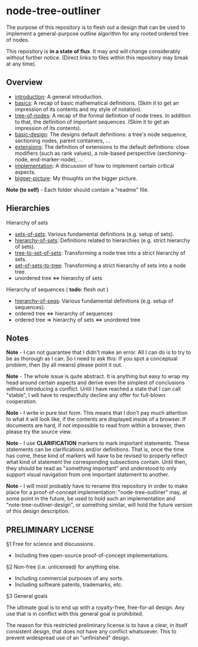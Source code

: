 
<!-- ======================================================================= -->
# node-tree-outliner

The purpose of this repository is to flesh out a design that can be used to
implement a general-purpose outline algorithm for any rooted ordered tree of
nodes.

This repository is **in a state of flux**.
It may and will change considerably without further notice.
(Direct links to files within this repository may break at any time).

<!-- ======================================================================= -->
## Overview

* [introduction](./0-introduction): A general introduction.
* [basics](./1-basics): A recap of basic mathematical definitions.
  (Skim it to get an impression of its contents and my style of notation).
* [tree-of-nodes](./2-tree-of-nodes): A recap of the formal definition of
  node trees. In addition to that, the definition of important sequences.
  (Skim it to get an impression of its contents).
* [basic-design](./3-basic-design): The designs default definitions:
  a tree's node sequence, sectioning nodes, parent containers, ...
* [extensions](./4-extensions): The definition of extensions to the
  default definitions: close modifiers (such as rank values), a role-based
  perspective (sectioning-node, end-marker-node), ...
* [implementation](./5-implementation): A discussion of how to implement
  certain critical aspects.
* [bigger-picture](./6-bigger-picture): My thoughts on the bigger picture.

**Note (to self)** -
Each folder should contain a "readme" file.

<!-- ======================================================================= -->
## Hierarchies

Hierarchy of sets

* [sets-of-sets](./1-basics/2-2-sets-of-sets):
  Various fundamental definitions (e.g. setup of sets).
* [hierarchy-of-sets](./1-basics/2-3-hierarchy-of-sets):
  Definitions related to hierarchies (e.g. strict hierarchy of sets).
* [tree-to-set-of-sets](./2-tree-of-nodes/3-1-tree-to-set-of-sets):
  Transforming a node tree into a strict hierarchy of sets.
* [set-of-sets-to-tree](./2-tree-of-nodes/3-2-set-of-sets-to-tree):
  Transforming a strict hierarchy of sets into a node tree.
* unordered tree <=> hierarchy of sets

Hierarchy of sequences ( **todo**: flesh out )

* [hierarchy-of-seqs](./1-basics/3-1-hierarchy-of-seqs):
  Various fundamental definitions (e.g. setup of sequences).
* ordered tree <=> hierarchy of sequences
* ordered tree => hierarchy of sets <=> unordered tree

<!-- ======================================================================= -->
## Notes

**Note** -
I can not guarantee that I didn't make an error. All I can do is to try to be as
thorough as I can. So I need to ask this: If you spot a conceptual problem, then
(by all means) please point it out.

**Note** -
The whole issue is quite abstract. It is anything but easy to wrap my head
around certain aspects and derive even the simplest of conclusions without
introducing a conflict. Until I have reached a state that I can call "stable",
I will have to respectfully decline any offer for full-blown cooperation.

**Note** -
I write in pure text form. This means that I don't pay much attention to
what it will look like, if the contents are displayed inside of a browser.
If documents are hard, if not impossible to read from within a browser,
then please try the source view.

**Note** -
I use **CLARIFICATION** markers to mark important statements. These statements
can be clarifications and/or definitions. That is, once the time has come,
these kind of markers will have to be revised to properly reflect what kind of
statement the corresponding subsections contain. Until then, they should be read
as "something important" and understood to only support visual navigation from
one important statement to another.

**Note** -
I will most probably have to rename this repository in order to make place for
a proof-of-concept implementation: "node-tree-outliner" may, at some point in
the future, be used to hold such an implementation and "note-tree-outliner-design",
or something similar, will hold the future version of this design description.

<!-- ======================================================================= -->
## PRELIMINARY LICENSE

§1 Free for science and discussions.

* Including free open-source proof-of-concept implementations.

§2 Non-free (i.e. unlicensed) for anything else.

* Including commercial purposes of any sorts.
* Including software patents, trademarks, etc.

§3 General goals

The ultimate goal is to end up with a royalty-free, free-for-all design.
Any use that is in conflict with this general goal is prohibited.

The reason for this restricted preliminary license is to have a clear,
in itself consistent design, that does not have any conflict whatsoever.
This to prevent widespread use of an "unfinished" design.

